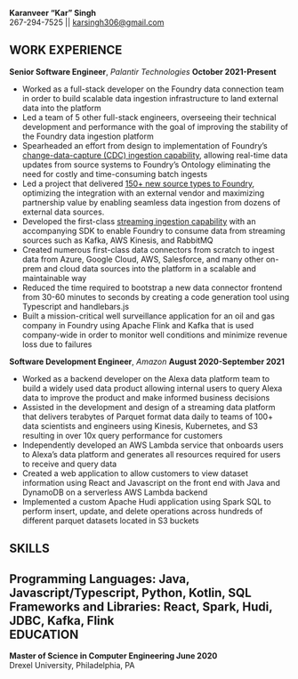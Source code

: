 **Karanveer “Kar” Singh**  
267-294-7525 || [karsingh306@gmail.com](mailto:karsingh306@gmail.com)

**WORK EXPERIENCE**  
---

**Senior Software Engineer**, *Palantir Technologies*                                                                             **October 2021-Present**

* Worked as a full-stack developer on the Foundry data connection team in order to build scalable data ingestion infrastructure to land external data into the platform	  
* Led a team of 5 other full-stack engineers, overseeing their technical development and performance with the goal of improving the stability of the Foundry data ingestion platform   
* Spearheaded an effort from design to implementation of Foundry’s [change-data-capture (CDC) ingestion capability](https://www.palantir.com/docs/foundry/data-integration/change-data-capture/), allowing real-time data updates from source systems to Foundry’s Ontology eliminating the need for costly and time-consuming batch ingests  
* Led a project that delivered [150+ new source types to Foundry](https://www.palantir.com/docs/foundry/announcements/2024-06/#over-150-new-sources-are-now-available-in-data-connection), optimizing the integration with an external vendor and maximizing partnership value by enabling seamless data ingestion from dozens of external data sources.   
* Developed the first-class [streaming ingestion capability](https://www.palantir.com/docs/foundry/data-integration/streaming-guide/) with an accompanying SDK to enable Foundry to consume data from streaming sources such as Kafka, AWS Kinesis, and RabbitMQ  
* Created numerous first-class data connectors from scratch to ingest data from Azure, Google Cloud, AWS, Salesforce, and many other on-prem and cloud data sources into the platform in a scalable and maintainable way  
* Reduced the time required to bootstrap a new data connector frontend from 30-60 minutes to seconds by creating a code generation tool using Typescript and handlebars.js  
* Built a mission-critical well surveillance application for an oil and gas company in Foundry using Apache Flink and Kafka that is used company-wide in order to monitor well conditions and minimize revenue loss due to failures

**Software Development Engineer**, *Amazon*                                                                **August 2020-September 2021**

* Worked as a backend developer on the Alexa data platform team to build a widely used data product allowing internal users to query Alexa data to improve the product and make informed business decisions  
* Assisted in the development and design of a streaming data platform that delivers terabytes of Parquet format data daily to teams of 100+ data scientists and engineers using Kinesis, Kubernetes, and S3 resulting in over 10x query performance for customers  
* Independently developed an AWS Lambda service that onboards users to Alexa’s data platform and generates all resources required for users to receive and query data  
* Created a web application to allow customers to view dataset information using React and Javascript on the front end with Java and DynamoDB on a serverless AWS Lambda backend  
* Implemented a custom Apache Hudi application using Spark SQL to perform insert, update, and delete operations across hundreds of different parquet datasets located in S3 buckets

**SKILLS**  
---

**Programming Languages**: Java, Javascript/Typescript, Python, Kotlin, SQL  
**Frameworks and Libraries**: React, Spark, Hudi, JDBC, Kafka, Flink  
**EDUCATION**  
---

**Master of Science in Computer Engineering                                                                                    June 2020**  
                         Drexel University, Philadelphia, PA